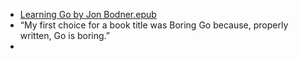 - [Learning Go by Jon Bodner.epub](../assets/Learning_Go_by_Jon_Bodner_1708844783565_0.epub)
- “My first choice for a book title was Boring Go because, properly written, Go is boring.”
-